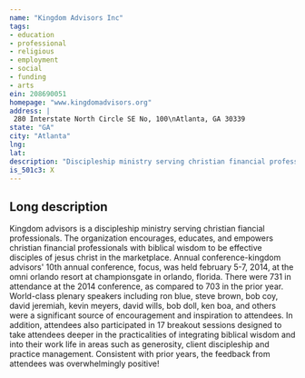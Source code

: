 ```yaml
---
name: "Kingdom Advisors Inc"
tags:
- education
- professional
- religious
- employment
- social
- funding
- arts
ein: 208690051
homepage: "www.kingdomadvisors.org"
address: |
 280 Interstate North Circle SE No, 100\nAtlanta, GA 30339
state: "GA"
city: "Atlanta"
lng: 
lat: 
description: "Discipleship ministry serving christian financial professionals. "
is_501c3: X
---
```


## Long description

Kingdom advisors is a discipleship ministry serving christian fiancial professionals. The organization encourages, educates, and empowers christian financial professionals with biblical wisdom to be effective disciples of jesus christ in the marketplace. Annual conference-kingdom advisors' 10th annual conference, focus, was held february 5-7, 2014, at the omni orlando resort at championsgate in orlando, florida. There were 731 in attendance at the 2014 conference, as compared to 703 in the prior year. World-class plenary speakers including ron blue, steve brown, bob coy, david jeremiah, kevin meyers, david wills, bob doll, ken boa, and others were a significant source of encouragement and inspiration to attendees. In addition, attendees also participated in 17 breakout sessions designed to take attendees deeper in the practicalities of integrating biblical wisdom and into their work life in areas such as generosity, client discipleship and practice management. Consistent with prior years, the feedback from attendees was overwhelmingly positive!
